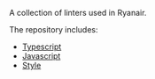 A collection of linters used in Ryanair.

The repository includes:

* [Typescript](./packages/typescript)
* [Javascript](./packages/javascript)
* [Style](./packages/style)
